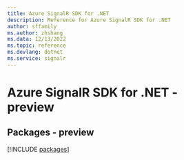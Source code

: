```yaml
---
title: Azure SignalR SDK for .NET
description: Reference for Azure SignalR SDK for .NET
author: sffamily
ms.author: zhshang
ms.data: 12/13/2022
ms.topic: reference
ms.devlang: dotnet
ms.service: signalr
---
```

# Azure SignalR SDK for .NET - preview
## Packages - preview
[!INCLUDE [packages](signalr-index.md)]